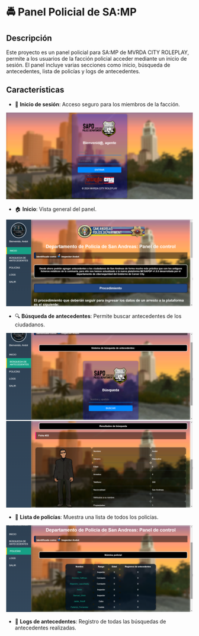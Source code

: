 # 🚔 Panel Policial de SA:MP

## Descripción
Este proyecto es un panel policial para SA:MP de MVRDA CITY ROLEPLAY, permite a los usuarios de la facción policial acceder mediante un inicio de sesión. El panel incluye varias secciones como inicio, búsqueda de antecedentes, lista de policías y logs de antecedentes.

## Características
- 🔐 **Inicio de sesión**: Acceso seguro para los miembros de la facción.
 
![Login](https://github.com/itsAndot/mcsapd/blob/main/screenshots/login.png)

- 🏠 **Inicio**: Vista general del panel.

![Index](https://github.com/itsAndot/mcsapd/blob/main/screenshots/index.png)

- 🔍 **Búsqueda de antecedentes**: Permite buscar antecedentes de los ciudadanos.

![Antecedentes](https://github.com/itsAndot/mcsapd/blob/main/screenshots/antecedentes.png)
![Antecedentes2](https://github.com/itsAndot/mcsapd/blob/main/screenshots/antecedentes2.png)

- 👮 **Lista de policías**: Muestra una lista de todos los policías.

![Policías](https://github.com/itsAndot/mcsapd/blob/main/screenshots/policias.png)

- 📜 **Logs de antecedentes**: Registro de todas las búsquedas de antecedentes realizadas.
